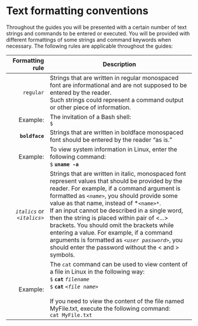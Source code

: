 #   Text formatting conventions

Throughout the guides you will be presented with a certain number of text strings and commands to be entered or executed. You will be provided with different formattings of some strings and command keywords when necessary. The following rules are applicable throughout the guides:


| Formatting rule                 | Description |
| -----------------------------:  | ------------------------------------------------------------    |
|                       `regular` | Strings that are written in regular monospaced font are informational and are not supposed to be entered by the reader.<br>Such strings could represent a command output or other piece of information.|
|                        Example: | The invitation of a Bash shell:<br>`$`                     |
|                 **`boldface`**  | Strings that are written in boldface monospaced font should be entered by the reader “as is.” |
|                        Example: | To view system information in Linux, enter the following command:<br>`$` **`uname -a`** |
|   *`italics`* or  *`<italics>`* | Strings that are written in italic, monospaced font represent values that should be provided by the reader. For example, if a command argument is formatted as *`<name>`*, you should provide some value as that name, instead of *`<name>*`.<br>If an input cannot be described in a single word, then the string is placed within pair of <...> brackets. You should omit the brackets while entering a value. For example, if a command arguments is formatted as *`<user password>`*, you should enter the password without the < and > symbols. |
|                        Example: | The `cat` command can be used to view content of a file in Linux in the following way:<br>`$` **`cat`** *`filename`*<br>`$` **`cat`** *`<file name>`*<br><br>If you need to view the content of the file named MyFile.txt, execute the following command:<br>`cat MyFile.txt` |